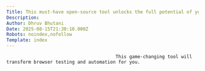 ```yaml
---
Title: This must-have open-source tool unlocks the full potential of your web apps
Description: 
Author: Dhruv Bhutani
Date: 2025-08-15T21:30:10.000Z
Robots: noindex,nofollow
Template: index
---
```


                                            This game-changing tool will transform browser testing and automation for you. 
                                        